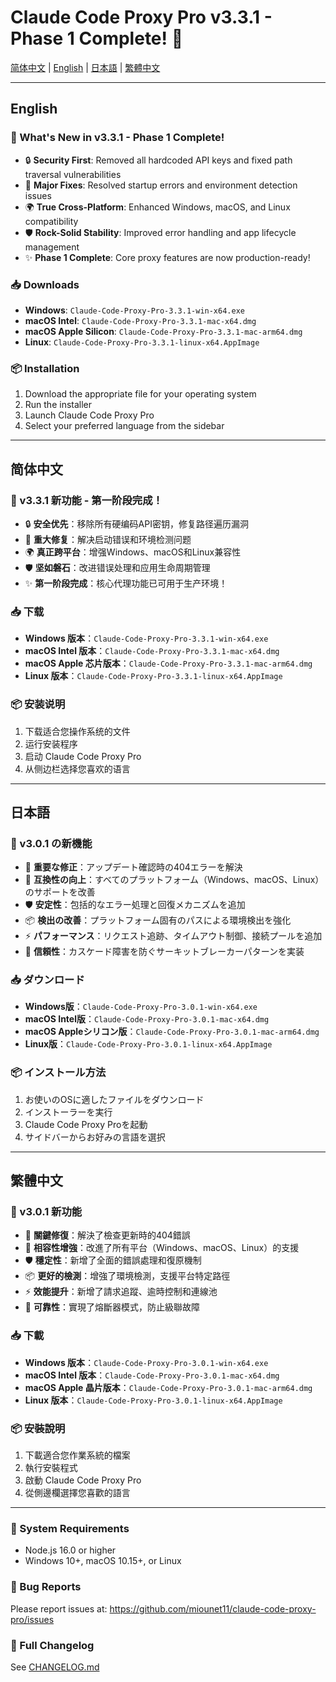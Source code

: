 # Claude Code Proxy Pro v3.3.1 - Phase 1 Complete! 🎉

[简体中文](#简体中文) | [English](#english) | [日本語](#日本語) | [繁體中文](#繁體中文)

---

## English

### 🎉 What's New in v3.3.1 - Phase 1 Complete!
- 🔒 **Security First**: Removed all hardcoded API keys and fixed path traversal vulnerabilities
- 🐛 **Major Fixes**: Resolved startup errors and environment detection issues
- 🌍 **True Cross-Platform**: Enhanced Windows, macOS, and Linux compatibility
- 🛡️ **Rock-Solid Stability**: Improved error handling and app lifecycle management
- ✨ **Phase 1 Complete**: Core proxy features are now production-ready!

### 📥 Downloads
- **Windows**: `Claude-Code-Proxy-Pro-3.3.1-win-x64.exe`
- **macOS Intel**: `Claude-Code-Proxy-Pro-3.3.1-mac-x64.dmg`
- **macOS Apple Silicon**: `Claude-Code-Proxy-Pro-3.3.1-mac-arm64.dmg`
- **Linux**: `Claude-Code-Proxy-Pro-3.3.1-linux-x64.AppImage`

### 📦 Installation
1. Download the appropriate file for your operating system
2. Run the installer
3. Launch Claude Code Proxy Pro
4. Select your preferred language from the sidebar

---

## 简体中文

### 🎉 v3.3.1 新功能 - 第一阶段完成！
- 🔒 **安全优先**：移除所有硬编码API密钥，修复路径遍历漏洞
- 🐛 **重大修复**：解决启动错误和环境检测问题
- 🌍 **真正跨平台**：增强Windows、macOS和Linux兼容性
- 🛡️ **坚如磐石**：改进错误处理和应用生命周期管理
- ✨ **第一阶段完成**：核心代理功能已可用于生产环境！

### 📥 下载
- **Windows 版本**：`Claude-Code-Proxy-Pro-3.3.1-win-x64.exe`
- **macOS Intel 版本**：`Claude-Code-Proxy-Pro-3.3.1-mac-x64.dmg`
- **macOS Apple 芯片版本**：`Claude-Code-Proxy-Pro-3.3.1-mac-arm64.dmg`
- **Linux 版本**：`Claude-Code-Proxy-Pro-3.3.1-linux-x64.AppImage`

### 📦 安装说明
1. 下载适合您操作系统的文件
2. 运行安装程序
3. 启动 Claude Code Proxy Pro
4. 从侧边栏选择您喜欢的语言

---

## 日本語

### 🎉 v3.0.1 の新機能
- 🐛 **重要な修正**：アップデート確認時の404エラーを解決
- 🔧 **互換性の向上**：すべてのプラットフォーム（Windows、macOS、Linux）のサポートを改善
- 🛡️ **安定性**：包括的なエラー処理と回復メカニズムを追加
- 📦 **検出の改善**：プラットフォーム固有のパスによる環境検出を強化
- ⚡ **パフォーマンス**：リクエスト追跡、タイムアウト制御、接続プールを追加
- 🔐 **信頼性**：カスケード障害を防ぐサーキットブレーカーパターンを実装

### 📥 ダウンロード
- **Windows版**：`Claude-Code-Proxy-Pro-3.0.1-win-x64.exe`
- **macOS Intel版**：`Claude-Code-Proxy-Pro-3.0.1-mac-x64.dmg`
- **macOS Appleシリコン版**：`Claude-Code-Proxy-Pro-3.0.1-mac-arm64.dmg`
- **Linux版**：`Claude-Code-Proxy-Pro-3.0.1-linux-x64.AppImage`

### 📦 インストール方法
1. お使いのOSに適したファイルをダウンロード
2. インストーラーを実行
3. Claude Code Proxy Proを起動
4. サイドバーからお好みの言語を選択

---

## 繁體中文

### 🎉 v3.0.1 新功能
- 🐛 **關鍵修復**：解決了檢查更新時的404錯誤
- 🔧 **相容性增強**：改進了所有平台（Windows、macOS、Linux）的支援
- 🛡️ **穩定性**：新增了全面的錯誤處理和復原機制
- 📦 **更好的檢測**：增強了環境檢測，支援平台特定路徑
- ⚡ **效能提升**：新增了請求追蹤、逾時控制和連線池
- 🔐 **可靠性**：實現了熔斷器模式，防止級聯故障

### 📥 下載
- **Windows 版本**：`Claude-Code-Proxy-Pro-3.0.1-win-x64.exe`
- **macOS Intel 版本**：`Claude-Code-Proxy-Pro-3.0.1-mac-x64.dmg`
- **macOS Apple 晶片版本**：`Claude-Code-Proxy-Pro-3.0.1-mac-arm64.dmg`
- **Linux 版本**：`Claude-Code-Proxy-Pro-3.0.1-linux-x64.AppImage`

### 📦 安裝說明
1. 下載適合您作業系統的檔案
2. 執行安裝程式
3. 啟動 Claude Code Proxy Pro
4. 從側邊欄選擇您喜歡的語言

---

### 🔧 System Requirements
- Node.js 16.0 or higher
- Windows 10+, macOS 10.15+, or Linux

### 🐛 Bug Reports
Please report issues at: https://github.com/miounet11/claude-code-proxy-pro/issues

### 📝 Full Changelog
See [CHANGELOG.md](https://github.com/miounet11/claude-code-proxy-pro/blob/main/CHANGELOG.md)